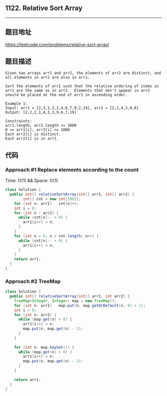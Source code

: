 ## 1122. Relative Sort Array

----
## 题目地址

https://leetcode.com/problems/relative-sort-array/

## 题目描述
```
Given two arrays arr1 and arr2, the elements of arr2 are distinct, and all elements in arr2 are also in arr1.

Sort the elements of arr1 such that the relative ordering of items in arr1 are the same as in arr2.  Elements that don't appear in arr2 should be placed at the end of arr1 in ascending order.

Example 1:
Input: arr1 = [2,3,1,3,2,4,6,7,9,2,19], arr2 = [2,1,4,3,9,6]
Output: [2,2,2,1,4,3,3,9,6,7,19]
 
Constraints:
arr1.length, arr2.length <= 1000
0 <= arr1[i], arr2[i] <= 1000
Each arr2[i] is distinct.
Each arr2[i] is in arr1.
```

## 代码

### Approach #1 Replace elements according to the count

Time: O(1) && Space: O(1)

```java
class Solution {
  public int[] relativeSortArray(int[] arr1, int[] arr2) {
		int[] cnt = new int[1001];
    for (int n: arr1) 	cnt[n]++;
    int i = 0;
    for (int n : arr2) {
      while (cnt[n]-- > 0) {
        arr1[i++] = n;
      }
    }
    for (int n = 0; n < cnt.length; n++) {
      while (cnt[n]-- > 0) {
        arr1[i++] = n;
      }
    }
    return arr1;
  }
}
```

### Approach #2 TreeMap

```java
class Solution {
  public int[] relativeSortArray(int[] arr1, int arr2) {
    TreeMap<Integer, Integer> map = new TreeMap();
    for (int n: arr1) 	map.put(n, map.getOrDefault(n, 0) + 1);
    int i = 0;
    for (int n: arr2) {
      while (map.get(n) > 0) {
        arr1[i++] = n;
        map.put(n, map.get(n) - 1);
      }
    }
    
    for (int n: map.keySet()) {
      while (map.get(n) > 0) {
        arr1[i++] = n;
        map.put(n, map.get(n) - 1);
      }
    }
    
    return arr1;
  }
}
```















